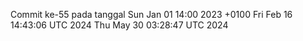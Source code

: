 Commit ke-55 pada tanggal Sun Jan 01 14:00 2023 +0100
Fri Feb 16 14:43:06 UTC 2024
Thu May 30 03:28:47 UTC 2024
